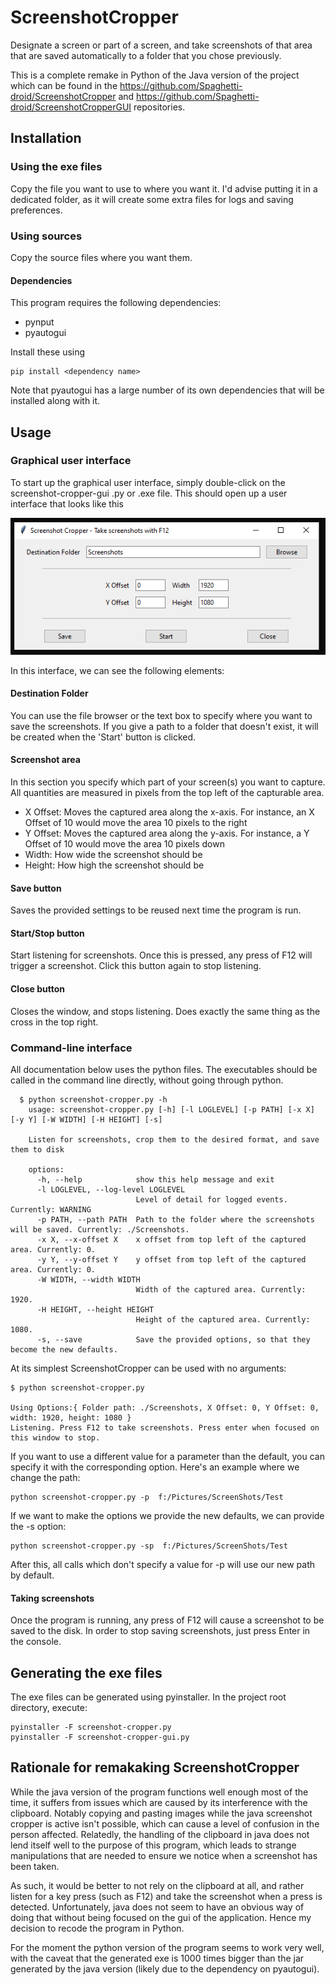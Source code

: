 # ScreenshotCropper

Designate a screen or part of a screen, and take screenshots of that area that are saved automatically to a folder that you chose previously.

This is a complete remake in Python of the Java version of the project which can be found in the https://github.com/Spaghetti-droid/ScreenshotCropper and https://github.com/Spaghetti-droid/ScreenshotCropperGUI repositories.

## Installation
### Using the exe files
Copy the file you want to use to where you want it. I'd advise putting it in a dedicated folder, as it will create some extra files for logs and saving preferences.
### Using sources
Copy the source files where you want them.
#### Dependencies
This program requires the following dependencies:    
- pynput
- pyautogui

Install these using
    
    pip install <dependency name>


Note that pyautogui has a large number of its own dependencies that will be installed along with it.

## Usage

### Graphical user interface

To start up the graphical user interface, simply double-click on the screenshot-cropper-gui .py or .exe file. This should open up a user interface that looks like this

![image info](./Documentation/gui.png)

In this interface, we can see the following elements:

#### Destination Folder
 
 You can use the file browser or the text box to specify where you want to save the screenshots. If you give a path to a folder that doesn't exist, it will be created when the 'Start' button is clicked.

#### Screenshot area 
   
 In this section you specify which part of your screen(s) you want to capture. All quantities are measured in pixels from the top left of the capturable area.
 - X Offset: Moves the captured area along the x-axis. For instance, an X Offset of 10 would move the area 10 pixels to the right
 - Y Offset: Moves the captured area along the y-axis. For instance, a Y Offset of 10 would move the area 10 pixels down
 - Width: How wide the screenshot should be
 - Height: How high the screenshot should be
  
#### Save button
   
   Saves the provided settings to be reused next time the program is run.

#### Start/Stop button
   
   Start listening for screenshots. Once this is pressed, any press of F12 will trigger a screenshot. Click this button again to stop listening.

#### Close button 
   
   Closes the window, and stops listening. Does exactly the same thing as the cross in the top right.

### Command-line interface

All documentation below uses the python files. The executables should be called in the command line directly, without going through python.

      $ python screenshot-cropper.py -h
        usage: screenshot-cropper.py [-h] [-l LOGLEVEL] [-p PATH] [-x X] [-y Y] [-W WIDTH] [-H HEIGHT] [-s]

        Listen for screenshots, crop them to the desired format, and save them to disk

        options:
          -h, --help            show this help message and exit
          -l LOGLEVEL, --log-level LOGLEVEL
                                Level of detail for logged events. Currently: WARNING
          -p PATH, --path PATH  Path to the folder where the screenshots will be saved. Currently: ./Screenshots.
          -x X, --x-offset X    x offset from top left of the captured area. Currently: 0.
          -y Y, --y-offset Y    y offset from top left of the captured area. Currently: 0.
          -W WIDTH, --width WIDTH
                                Width of the captured area. Currently: 1920.
          -H HEIGHT, --height HEIGHT
                                Height of the captured area. Currently: 1080.
          -s, --save            Save the provided options, so that they become the new defaults.

At its simplest ScreenshotCropper can be used with no arguments:
        
    $ python screenshot-cropper.py
    
    Using Options:{ Folder path: ./Screenshots, X Offset: 0, Y Offset: 0, width: 1920, height: 1080 }
    Listening. Press F12 to take screenshots. Press enter when focused on this window to stop.

If you want to use a different value for a parameter than the default, you can specify it with the corresponding option. Here's an example where we change the path:

    python screenshot-cropper.py -p  f:/Pictures/ScreenShots/Test

If we want to make the options we provide the new defaults, we can provide the -s option:

    python screenshot-cropper.py -sp  f:/Pictures/ScreenShots/Test

After this, all calls which don't specify a value for -p will use our new path by default.

#### Taking screenshots

Once the program is running, any press of F12 will cause a screenshot to be saved to the disk. In order to stop saving screenshots, just press Enter in the console.

## Generating the exe files
The exe files can be generated using pyinstaller. In the project root directory, execute:
    
    pyinstaller -F screenshot-cropper.py
    pyinstaller -F screenshot-cropper-gui.py

## Rationale for remakaking ScreenshotCropper
While the java version of the program functions well enough most of the time, it suffers from issues which are caused by its interference with the clipboard. Notably copying and pasting images while the java screenshot cropper is active isn't possible, which can cause a level of confusion in the person affected. Relatedly, the handling of the clipboard in java does not lend itself well to the purpose of this program, which leads to strange manipulations that are needed to ensure we notice when a screenshot has been taken.

As such, it would be better to not rely on the clipboard at all, and rather listen for a key press (such as F12) and take the screenshot when a press is detected. Unfortunately, java does not seem to have an obvious way of doing that without being focused on the gui of the application. Hence my decision to recode the program in Python.

For the moment the python version of the program seems to work very well, with the caveat that the generated exe is 1000 times bigger than the jar generated by the java version (likely due to the dependency on pyautogui).
